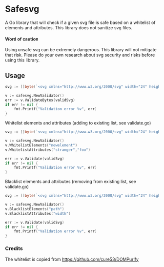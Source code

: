 # Safesvg
A Go library that will check if a given svg file is safe based on a whitelist of elements and attributes. This library does not sanitize svg files.

#### Word of caution
Using unsafe svg can be extremely dangerous. This library will not mitigate that risk. Please do your own research about svg security and risks before using this library.  

## Usage
```go
svg := []byte(`<svg xmlns="http://www.w3.org/2000/svg" width="24" height="24" viewBox="0 0 24 24"><path fill="none" d="M0 0h24v24H0V0z"/><path d="M12 1L3 5v6c0 5.55 3.84 10.74 9 12 5.16-1.26 9-6.45 9-12V5l-9-4zm0 10.99h7c-.53 4.12-3.28 7.79-7 8.94V12H5V6.3l7-3.11v8.8z"/></svg>`)

v := safesvg.NewValidator()
err := v.ValidateBytes(validSvg)
if err != nil {
	fmt.Printf("Validation error %v", err)
}

```

Whitelist elements and attributes (adding to existing list, see validate.go)
```go
svg := []byte(`<svg xmlns="http://www.w3.org/2000/svg" width="24" height="24" viewBox="0 0 24 24"><newelement foo="bar" stranger="things"></newelement><path fill="none" d="M0 0h24v24H0V0z"/><path d="M12 1L3 5v6c0 5.55 3.84 10.74 9 12 5.16-1.26 9-6.45 9-12V5l-9-4zm0 10.99h7c-.53 4.12-3.28 7.79-7 8.94V12H5V6.3l7-3.11v8.8z"/></svg>`)

v := safesvg.NewValidator()
v.WhitelistElements("newelement")
v.WhitelistAttributes("stranger","foo")

err := v.Validate(validSvg)
if err != nil {
	fmt.Printf("Validation error %v", err)
}
```

Blacklist elements and attributes (removing from existing list, see validate.go)
```go
svg := []byte(`<svg xmlns="http://www.w3.org/2000/svg" width="24" height="24" viewBox="0 0 24 24"><path fill="none" d="M0 0h24v24H0V0z"/><path d="M12 1L3 5v6c0 5.55 3.84 10.74 9 12 5.16-1.26 9-6.45 9-12V5l-9-4zm0 10.99h7c-.53 4.12-3.28 7.79-7 8.94V12H5V6.3l7-3.11v8.8z"/></svg>`)

v := safesvg.NewValidator()
v.BlacklistElements("path")
v.BlacklistAttributes("width")

err := v.Validate(validSvg)
if err != nil {
	fmt.Printf("Validation error %v", err)
}
```

### Credits
The whitelist is copied from https://github.com/cure53/DOMPurify